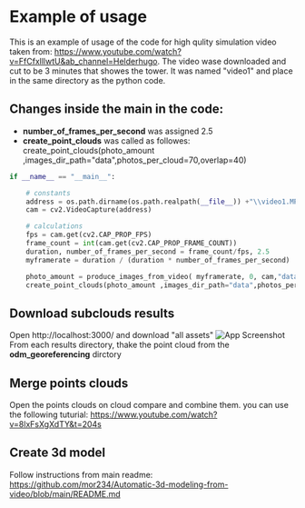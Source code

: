 
# Example of usage

This is an example of usage of the code for high qulity simulation video taken from:
 https://www.youtube.com/watch?v=FfCfxlllwtU&ab_channel=Helderhugo. 
 The video wase downloaded and cut to be 3 minutes that showes the tower.
 It was named "video1" and place in the same directory as the python code.
## Changes inside the main in the code: 
 - **number_of_frames_per_second** was assigned 2.5  
 - **create_point_clouds** was called as followes:     create_point_clouds(photo_amount ,images_dir_path="data",photos_per_cloud=70,overlap=40)

```python
if __name__ == "__main__":

    # constants
    address = os.path.dirname(os.path.realpath(__file__)) +"\\video1.MP4"
    cam = cv2.VideoCapture(address)

    # calculations
    fps = cam.get(cv2.CAP_PROP_FPS)
    frame_count = int(cam.get(cv2.CAP_PROP_FRAME_COUNT))
    duration, number_of_frames_per_second = frame_count/fps, 2.5
    myframerate = duration / (duration * number_of_frames_per_second)

    photo_amount = produce_images_from_video( myframerate, 0, cam,"data")
    create_point_clouds(photo_amount ,images_dir_path="data",photos_per_cloud=70,overlap=40)
```

## Download subclouds results
Open http://localhost:3000/ and download "all assets"
![App Screenshot](https://via.placeholder.com/468x300?text=App+Screenshot+Here)
From each results directory, thake the point cloud from the **odm_georeferencing** dirctory

## Merge points clouds
Open the points clouds on cloud compare and combine them.
you can use the following tuturial: https://www.youtube.com/watch?v=8lxFsXgXdTY&t=204s

## Create 3d model
Follow instructions from main readme: https://github.com/mor234/Automatic-3d-modeling-from-video/blob/main/README.md
